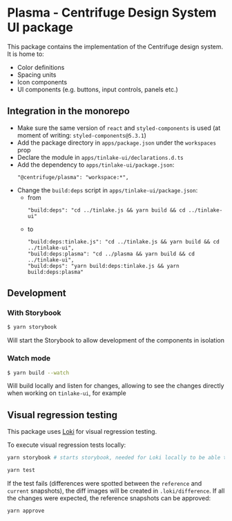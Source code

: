 # Plasma - Centrifuge Design System UI package

This package contains the implementation of the Centrifuge design system. It is home to:

- Color definitions
- Spacing units
- Icon components
- UI components (e.g. buttons, input controls, panels etc.)

## Integration in the monorepo

- Make sure the same version of `react` and `styled-components` is used (at moment of writing: `styled-components@5.3.1`)
- Add the package directory in `apps/package.json` under the `workspaces` prop
- Declare the module in `apps/tinlake-ui/declarations.d.ts`
- Add the dependency to `apps/tinlake-ui/package.json`:
  ```
  "@centrifuge/plasma": "workspace:*",
  ```
- Change the `build:deps` script in `apps/tinlake-ui/package.json`:
  - from
    ```
    "build:deps": "cd ../tinlake.js && yarn build && cd ../tinlake-ui"
    ```
  - to
    ```
    "build:deps:tinlake.js": "cd ../tinlake.js && yarn build && cd ../tinlake-ui",
    "build:deps:plasma": "cd ../plasma && yarn build && cd ../tinlake-ui",
    "build:deps": "yarn build:deps:tinlake.js && yarn build:deps:plasma"
    ```

## Development

### With Storybook

```sh
$ yarn storybook
```

Will start the Storybook to allow development of the components in isolation

### Watch mode

```sh
$ yarn build --watch
```

Will build locally and listen for changes, allowing to see the changes directly when working on `tinlake-ui`, for example

## Visual regression testing

This package uses [Loki](https://loki.js.org/) for visual regression testing.

To execute visual regression tests locally:

```sh
yarn storybook # starts storybook, needed for Loki locally to be able to operate on stories

yarn test
```

If the test fails (differences were spotted between the `reference` and `current` snapshots), the diff images will be
created in `.loki/difference`. If all the changes were expected, the reference snapshots can be approved:

```sh
yarn approve
```
